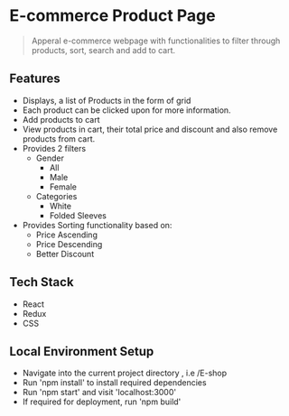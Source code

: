 # E-commerce Product Page 

> Apperal e-commerce webpage with functionalities to filter through products, sort, search and add to cart.

## Features
* Displays, a list of Products in the form of grid
* Each product can be clicked upon for more information.
* Add products to cart
* View products in cart, their total price and discount and also remove products from cart.
* Provides 2 filters
    * Gender
        * All
        * Male
        * Female
    * Categories
        * White
        * Folded Sleeves
* Provides Sorting functionality based on:
    * Price Ascending 
    * Price Descending
    * Better Discount

## Tech Stack
* React
* Redux
* CSS 

## Local Environment Setup
* Navigate into the current project directory , i.e /E-shop
* Run 'npm install' to install required dependencies
* Run 'npm start' and visit 'localhost:3000'
* If required for deployment, run 'npm build'



